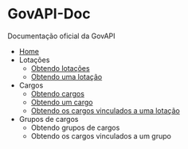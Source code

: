# GovAPI-Doc
Documentação oficial da GovAPI

* [Home](https://github.com/BRAConsultoria/GovAPI-Doc/wiki)
* Lotações
  * [Obtendo lotações](https://github.com/BRAConsultoria/GovAPI-Doc/wiki/Lota%C3%A7%C3%B5es#obtendo-as-lota%C3%A7%C3%B5es)
  * [Obtendo uma lotação](https://github.com/BRAConsultoria/GovAPI-Doc/wiki/Lota%C3%A7%C3%B5es#obtendo-uma-lota%C3%A7%C3%A3o)
* Cargos
  * [Obtendo cargos](https://github.com/BRAConsultoria/GovAPI-Doc/wiki/Cargos#obtendo-os-cargos)
  * [Obtendo um cargo](https://github.com/BRAConsultoria/GovAPI-Doc/wiki/Cargos#obtendo-um-cargo)
  * [Obtendo os cargos vinculados a uma lotação](https://github.com/BRAConsultoria/GovAPI-Doc/wiki/Cargos#obtendo-cargos-vinculados-a-uma-lota%C3%A7%C3%A3o)
* Grupos de cargos
  * Obtendo grupos de cargos
  * Obtendo os cargos vinculados a um grupo
